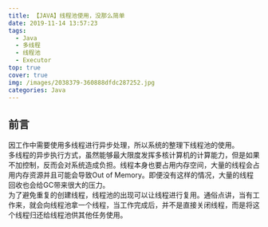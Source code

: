 ```yaml
---
title: 【JAVA】线程池使用，没那么简单
date: 2019-11-14 13:57:23
tags:
  - Java
  - 多线程
  - 线程池
  - Executor
top: true
cover: true
img: /images/2038379-360888dfdc287252.jpg
categories: Java
---
```

## 前言
因工作中需要使用多线程进行异步处理，所以系统的整理下线程池的使用。  
多线程的异步执行方式，虽然能够最大限度发挥多核计算机的计算能力，但是如果不加控制，反而会对系统造成负担。线程本身也要占用内存空间，大量的线程会占用内存资源并且可能会导致Out of Memory。即便没有这样的情况，大量的线程回收也会给GC带来很大的压力。  
为了避免重复的创建线程，线程池的出现可以让线程进行复用。通俗点讲，当有工作来，就会向线程池拿一个线程，当工作完成后，并不是直接关闭线程，而是将这个线程归还给线程池供其他任务使用。